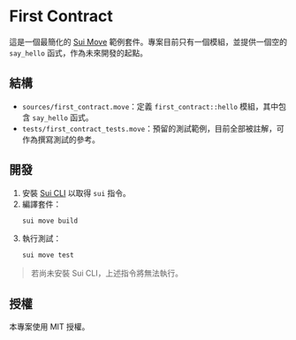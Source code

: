 # First Contract

這是一個最簡化的 [Sui Move](https://docs.sui.io/) 範例套件。專案目前只有一個模組，並提供一個空的 `say_hello` 函式，作為未來開發的起點。

## 結構
- `sources/first_contract.move`：定義 `first_contract::hello` 模組，其中包含 `say_hello` 函式。
- `tests/first_contract_tests.move`：預留的測試範例，目前全部被註解，可作為撰寫測試的參考。

## 開發
1. 安裝 [Sui CLI](https://docs.sui.io/build/install) 以取得 `sui` 指令。
2. 編譯套件：
   ```bash
   sui move build
   ```
3. 執行測試：
   ```bash
   sui move test
   ```

> 若尚未安裝 Sui CLI，上述指令將無法執行。

## 授權
本專案使用 MIT 授權。
